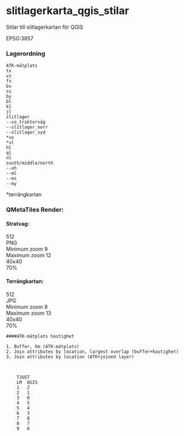 # slitlagerkarta_qgis_stilar

Stilar till slitlagerkartan för QGIS

EPSG:3857

### Lagerordning
	ATK-mätplats
	tx  
	vs  
	fs  
	bs  
	ss  
	by  
	bl  
	kl  
	jl  
	slitlager  
	--vo_traktorväg  
	--slitlager_norr  
	--slitlager_syd    
	*vo  
	*vl  
	hl  
	ql  
	nl  
	south/middle/north
	--oh  
	--ml  
	--ms  
	--my  

*terrängkartan

### QMetaTiles Render:

#### Stratvag:
512  
PNG  
Minimum zoom 9  
Maximum zoom 12  
40x40  
70%  

#### Terrängkartan:
512  
JPG  
Minimum zoom 8  
Maximum zoom 13  
40x40  
70%  

	####ATK-mätplats hastighet
	
	1. Buffer, 6m (ATK-mätplats)    
	2. Join attributes by location, largest overlap (buffer+hastighet)  
	3. Join attributes by location (ATK+joined layer)



		TJUST						
		LM	QGIS					
		1	2					
		2	1					
		3	0					
		4	5					
		5	4					
		6	3					
		7	8					
		8	7					
		9	6					
